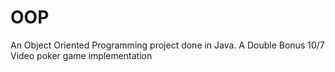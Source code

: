 # OOP
An Object Oriented Programming project done in Java. A Double Bonus 10/7 Video poker game implementation
